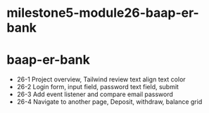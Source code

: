 # milestone5-module26-baap-er-bank

# baap-er-bank

- 26-1 Project overview, Tailwind review text align text color
- 26-2 Login form, input field, password text field, submit
- 26-3 Add event listener and compare email password
- 26-4 Navigate to another page, Deposit, withdraw, balance grid
